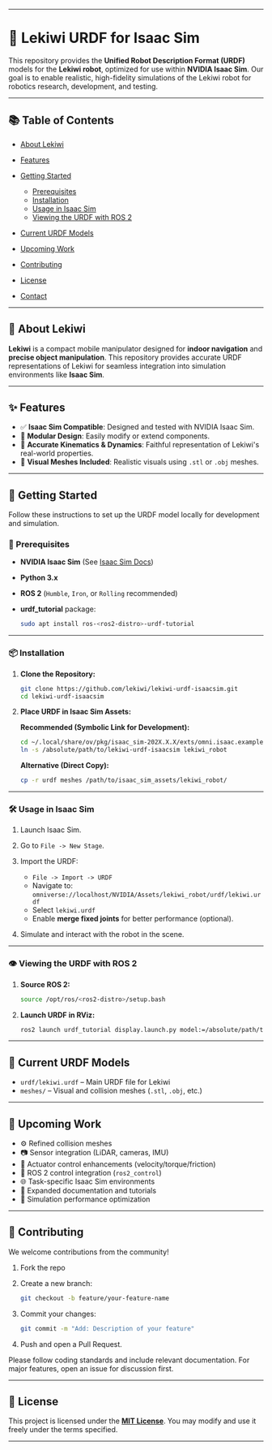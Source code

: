 
---

# 🦾 Lekiwi URDF for Isaac Sim

This repository provides the **Unified Robot Description Format (URDF)** models for the **Lekiwi robot**, optimized for use within **NVIDIA Isaac Sim**. Our goal is to enable realistic, high-fidelity simulations of the Lekiwi robot for robotics research, development, and testing.

---

## 📚 Table of Contents

* [About Lekiwi](#about-lekiwi)
* [Features](#features)
* [Getting Started](#getting-started)

  * [Prerequisites](#prerequisites)
  * [Installation](#installation)
  * [Usage in Isaac Sim](#usage-in-isaac-sim)
  * [Viewing the URDF with ROS 2](#viewing-the-urdf-with-ros-2)
* [Current URDF Models](#current-urdf-models)
* [Upcoming Work](#upcoming-work)
* [Contributing](#contributing)
* [License](#license)
* [Contact](#contact)

---

## 🤖 About Lekiwi

**Lekiwi** is a compact mobile manipulator designed for **indoor navigation** and **precise object manipulation**. This repository provides accurate URDF representations of Lekiwi for seamless integration into simulation environments like **Isaac Sim**.

---

## ✨ Features

* ✅ **Isaac Sim Compatible**: Designed and tested with NVIDIA Isaac Sim.
* 🧩 **Modular Design**: Easily modify or extend components.
* 🔧 **Accurate Kinematics & Dynamics**: Faithful representation of Lekiwi's real-world properties.
* 🎨 **Visual Meshes Included**: Realistic visuals using `.stl` or `.obj` meshes.

---

## 🚀 Getting Started

Follow these instructions to set up the URDF model locally for development and simulation.

### 🔧 Prerequisites

* **NVIDIA Isaac Sim** (See [Isaac Sim Docs](https://docs.omniverse.nvidia.com/app_isaacsim/app_isaacsim/overview.html))
* **Python 3.x**
* **ROS 2** (`Humble`, `Iron`, or `Rolling` recommended)
* **urdf\_tutorial** package:

  ```bash
  sudo apt install ros-<ros2-distro>-urdf-tutorial
  ```

---

### 📦 Installation

1. **Clone the Repository:**

   ```bash
   git clone https://github.com/lekiwi/lekiwi-urdf-isaacsim.git
   cd lekiwi-urdf-isaacsim
   ```

2. **Place URDF in Isaac Sim Assets:**

   **Recommended (Symbolic Link for Development):**

   ```bash
   cd ~/.local/share/ov/pkg/isaac_sim-202X.X.X/exts/omni.isaac.examples/omni/isaac/examples/usd_assets/
   ln -s /absolute/path/to/lekiwi-urdf-isaacsim lekiwi_robot
   ```

   **Alternative (Direct Copy):**

   ```bash
   cp -r urdf meshes /path/to/isaac_sim_assets/lekiwi_robot/
   ```

---

### 🛠️ Usage in Isaac Sim

1. Launch Isaac Sim.
2. Go to `File -> New Stage`.
3. Import the URDF:

   * `File -> Import -> URDF`
   * Navigate to:
     `omniverse://localhost/NVIDIA/Assets/lekiwi_robot/urdf/lekiwi.urdf`
   * Select `lekiwi.urdf`
   * Enable **merge fixed joints** for better performance (optional).
4. Simulate and interact with the robot in the scene.

---

### 👁️ Viewing the URDF with ROS 2

1. **Source ROS 2:**

   ```bash
   source /opt/ros/<ros2-distro>/setup.bash
   ```

2. **Launch URDF in RViz:**

   ```bash
   ros2 launch urdf_tutorial display.launch.py model:=/absolute/path/to/lekiwi-urdf-isaacsim/urdf/lekiwi.urdf
   ```

---

## 📁 Current URDF Models

* `urdf/lekiwi.urdf` – Main URDF file for Lekiwi
* `meshes/` – Visual and collision meshes (`.stl`, `.obj`, etc.)

---

## 🧪 Upcoming Work

* ⚙️ Refined collision meshes
* 📷 Sensor integration (LiDAR, cameras, IMU)
* 🔩 Actuator control enhancements (velocity/torque/friction)
* 🤖 ROS 2 control integration (`ros2_control`)
* 🌐 Task-specific Isaac Sim environments
* 📘 Expanded documentation and tutorials
* 🚀 Simulation performance optimization

---

## 🤝 Contributing

We welcome contributions from the community!

1. Fork the repo
2. Create a new branch:

   ```bash
   git checkout -b feature/your-feature-name
   ```
3. Commit your changes:

   ```bash
   git commit -m "Add: Description of your feature"
   ```
4. Push and open a Pull Request.

Please follow coding standards and include relevant documentation. For major features, open an issue for discussion first.

---

## 📄 License

This project is licensed under the **[MIT License](LICENSE)**. You may modify and use it freely under the terms specified.

---

